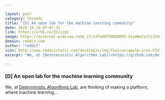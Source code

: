 ```yaml
---

layout: post
category: threads
title: "[D] An open lab for the machine learning community"
date: 2020-10-10 07:07:31
link: https://vrhk.co/33Jjjpi
image: https://external-preview.redd.it/x3fwG8fPOQXDDR5-h1yWWeCziYi3J565KmOlIVGUrVA.jpg?width=168&height=87.9581151832&auto=webp&crop=168:87.9581151832,smart&s=3d720bab4004653a7de8dd64bd235f434a4e33df
domain: reddit.com
author: "reddit"
icon: http://www.redditstatic.com/desktop2x/img/favicon/apple-icon-57x57.png
excerpt: "We, at [Deterministic Algorithms Lab](<https://github.com/deterministic-algorithms-lab>), are thinking of making a platform, where machine learning..."

---
```


### [D] An open lab for the machine learning community

We, at [Deterministic Algorithms Lab](<https://github.com/deterministic-algorithms-lab>), are thinking of making a platform, where machine learning...